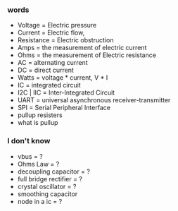 ### words

- Voltage = Electric pressure
- Current = Electric flow, 
- Resistance = Electric obstruction
- Amps = the measurement of electric current
- Ohms = the measurement of Electric resistance
- AC = alternating current
- DC = direct current
- Watts = voltage * current, V * I
- IC = integrated circuit
- I2C | IIC = Inter-Integrated Circuit  
- UART = universal asynchronous receiver-transmitter
- SPI = Serial Peripheral Interface
- pullup resisters
- what is pullup

### I don't know
- vbus = ?
- Ohms Law = ?
- decoupling capacitor = ?
- full bridge rectifier = ?
- crystal oscillator = ?
- smoothing capacitor
- node in a ic = ?

